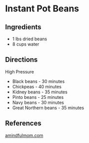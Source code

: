 # Instant Pot Beans
## Ingredients
* 1 lbs dried beans
* 8 cups water

## Directions
High Pressure
* Black beans - 30 minutes
* Chickpeas - 40 minutes
* Kidney beans - 35 minutes
* Pinto beans - 25 minutes
* Navy beans - 30 minutes
* Great Northern beans - 35 minutes

## References
[amindfulmom.com](https://amindfullmom.com/instant-pot-beans/)
